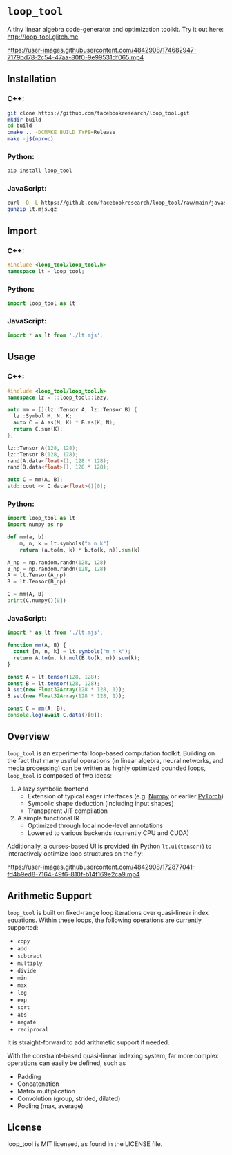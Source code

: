 # `loop_tool`

A tiny linear algebra code-generator and optimization toolkit.  Try it out here: http://loop-tool.glitch.me


https://user-images.githubusercontent.com/4842908/174682947-7179bd78-2c54-47aa-80f0-9e99531df065.mp4



## Installation

### C++:
```bash
git clone https://github.com/facebookresearch/loop_tool.git
mkdir build
cd build
cmake .. -DCMAKE_BUILD_TYPE=Release
make -j$(nproc)
```

### Python:
```bash
pip install loop_tool
```

### JavaScript:
```bash
curl -O -L https://github.com/facebookresearch/loop_tool/raw/main/javascript/lt.mjs.gz
gunzip lt.mjs.gz
```

## Import
### C++:
```cpp
#include <loop_tool/loop_tool.h>
namespace lt = loop_tool;
```
### Python:
```python
import loop_tool as lt
```
### JavaScript:
```javascript
import * as lt from './lt.mjs';
```

## Usage

### C++:
```cpp
#include <loop_tool/loop_tool.h>
namespace lz = ::loop_tool::lazy;

auto mm = [](lz::Tensor A, lz::Tensor B) {
  lz::Symbol M, N, K;
  auto C = A.as(M, K) * B.as(K, N);
  return C.sum(K);
};

lz::Tensor A(128, 128);
lz::Tensor B(128, 128);
rand(A.data<float>(), 128 * 128);
rand(B.data<float>(), 128 * 128);

auto C = mm(A, B);
std::cout << C.data<float>()[0];
```

### Python:
```python
import loop_tool as lt
import numpy as np

def mm(a, b):
    m, n, k = lt.symbols("m n k")
    return (a.to(m, k) * b.to(k, n)).sum(k)

A_np = np.random.randn(128, 128)
B_np = np.random.randn(128, 128)
A = lt.Tensor(A_np)
B = lt.Tensor(B_np)

C = mm(A, B)
print(C.numpy()[0])
```
### JavaScript:
```javascript
import * as lt from './lt.mjs';

function mm(A, B) {
  const [m, n, k] = lt.symbols("m n k");
  return A.to(m, k).mul(B.to(k, n)).sum(k);
}

const A = lt.tensor(128, 128);
const B = lt.tensor(128, 128);
A.set(new Float32Array(128 * 128, 1));
B.set(new Float32Array(128 * 128, 1));

const C = mm(A, B);
console.log(await C.data()[0]);
```

## Overview

`loop_tool` is an experimental loop-based computation toolkit.
Building on the fact that many useful operations (in linear algebra, neural networks, and media processing)
can be written as highly optimized bounded loops,
`loop_tool` is composed of two ideas:

1. A lazy symbolic frontend
    - Extension of typical eager interfaces (e.g. [Numpy](https://numpy.org) or earlier [PyTorch](https://pytorch.org))
    - Symbolic shape deduction (including input shapes)
    - Transparent JIT compilation
2. A simple functional IR
    - Optimized through local node-level annotations
    - Lowered to various backends (currently CPU and CUDA)

Additionally, a curses-based UI is provided (in Python `lt.ui(tensor)`) to interactively optimize loop structures on the fly:

https://user-images.githubusercontent.com/4842908/172877041-fd4b9ed8-7164-49f6-810f-b14f169e2ca9.mp4

## Arithmetic Support

`loop_tool` is built on fixed-range loop iterations over quasi-linear index equations.  Within these loops, the following operations are currently supported:

- `copy`
- `add`
- `subtract`
- `multiply`
- `divide`
- `min`
- `max`
- `log`
- `exp`
- `sqrt`
- `abs`
- `negate`
- `reciprocal`

It is straight-forward to add arithmetic support if needed.

With the constraint-based quasi-linear indexing system, far more complex operations can easily be defined, such as

- Padding
- Concatenation
- Matrix multiplication
- Convolution (group, strided, dilated)
- Pooling (max, average)

## License

loop_tool is MIT licensed, as found in the LICENSE file.
